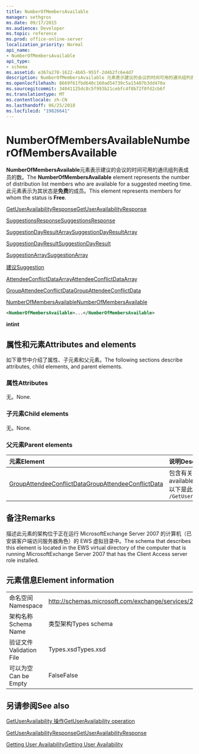 ```yaml
---
title: NumberOfMembersAvailable
manager: sethgros
ms.date: 09/17/2015
ms.audience: Developer
ms.topic: reference
ms.prod: office-online-server
localization_priority: Normal
api_name:
- NumberOfMembersAvailable
api_type:
- schema
ms.assetid: e367a278-1622-4b65-955f-2d4b2fc6e4d7
description: NumberOfMembersAvailable 元素表示建议的会议的时间可用的通讯组列表成员的数。 此元素表示为其状态是免费的成员。
ms.openlocfilehash: 8669f61fbd640c160ad54739c5a15407b3dd470a
ms.sourcegitcommit: 34041125dc8c5f993b21cebfc4f8b72f0fd2cb6f
ms.translationtype: MT
ms.contentlocale: zh-CN
ms.lasthandoff: 06/25/2018
ms.locfileid: "19826641"
---
```

# <a name="numberofmembersavailable"></a><span data-ttu-id="80e8e-104">NumberOfMembersAvailable</span><span class="sxs-lookup"><span data-stu-id="80e8e-104">NumberOfMembersAvailable</span></span>

<span data-ttu-id="80e8e-105">**NumberOfMembersAvailable**元素表示建议的会议的时间可用的通讯组列表成员的数。</span><span class="sxs-lookup"><span data-stu-id="80e8e-105">The **NumberOfMembersAvailable** element represents the number of distribution list members who are available for a suggested meeting time.</span></span> <span data-ttu-id="80e8e-106">此元素表示为其状态是**免费**的成员。</span><span class="sxs-lookup"><span data-stu-id="80e8e-106">This element represents members for whom the status is **Free**.</span></span>
  
[<span data-ttu-id="80e8e-107">GetUserAvailabilityResponse</span><span class="sxs-lookup"><span data-stu-id="80e8e-107">GetUserAvailabilityResponse</span></span>](getuseravailabilityresponse.md)
  
[<span data-ttu-id="80e8e-108">SuggestionsResponse</span><span class="sxs-lookup"><span data-stu-id="80e8e-108">SuggestionsResponse</span></span>](suggestionsresponse.md)
  
[<span data-ttu-id="80e8e-109">SuggestionDayResultArray</span><span class="sxs-lookup"><span data-stu-id="80e8e-109">SuggestionDayResultArray</span></span>](suggestiondayresultarray.md)
  
[<span data-ttu-id="80e8e-110">SuggestionDayResult</span><span class="sxs-lookup"><span data-stu-id="80e8e-110">SuggestionDayResult</span></span>](suggestiondayresult.md)
  
[<span data-ttu-id="80e8e-111">SuggestionArray</span><span class="sxs-lookup"><span data-stu-id="80e8e-111">SuggestionArray</span></span>](suggestionarray.md)
  
[<span data-ttu-id="80e8e-112">建议</span><span class="sxs-lookup"><span data-stu-id="80e8e-112">Suggestion</span></span>](suggestion.md)
  
[<span data-ttu-id="80e8e-113">AttendeeConflictDataArray</span><span class="sxs-lookup"><span data-stu-id="80e8e-113">AttendeeConflictDataArray</span></span>](attendeeconflictdataarray.md)
  
[<span data-ttu-id="80e8e-114">GroupAttendeeConflictData</span><span class="sxs-lookup"><span data-stu-id="80e8e-114">GroupAttendeeConflictData</span></span>](groupattendeeconflictdata.md)
  
[<span data-ttu-id="80e8e-115">NumberOfMembersAvailable</span><span class="sxs-lookup"><span data-stu-id="80e8e-115">NumberOfMembersAvailable</span></span>](numberofmembersavailable.md)
  
```xml
<NumberOfMembersAvailable>...</NumberOfMembersAvailable>
```

 <span data-ttu-id="80e8e-116">**int**</span><span class="sxs-lookup"><span data-stu-id="80e8e-116">**int**</span></span>
## <a name="attributes-and-elements"></a><span data-ttu-id="80e8e-117">属性和元素</span><span class="sxs-lookup"><span data-stu-id="80e8e-117">Attributes and elements</span></span>

<span data-ttu-id="80e8e-118">如下章节中介绍了属性、子元素和父元素。</span><span class="sxs-lookup"><span data-stu-id="80e8e-118">The following sections describe attributes, child elements, and parent elements.</span></span>
  
### <a name="attributes"></a><span data-ttu-id="80e8e-119">属性</span><span class="sxs-lookup"><span data-stu-id="80e8e-119">Attributes</span></span>

<span data-ttu-id="80e8e-120">无。</span><span class="sxs-lookup"><span data-stu-id="80e8e-120">None.</span></span>
  
### <a name="child-elements"></a><span data-ttu-id="80e8e-121">子元素</span><span class="sxs-lookup"><span data-stu-id="80e8e-121">Child elements</span></span>

<span data-ttu-id="80e8e-122">无。</span><span class="sxs-lookup"><span data-stu-id="80e8e-122">None.</span></span>
  
### <a name="parent-elements"></a><span data-ttu-id="80e8e-123">父元素</span><span class="sxs-lookup"><span data-stu-id="80e8e-123">Parent elements</span></span>

|<span data-ttu-id="80e8e-124">**元素**</span><span class="sxs-lookup"><span data-stu-id="80e8e-124">**Element**</span></span>|<span data-ttu-id="80e8e-125">**说明**</span><span class="sxs-lookup"><span data-stu-id="80e8e-125">**Description**</span></span>|
|:-----|:-----|
|[<span data-ttu-id="80e8e-126">GroupAttendeeConflictData</span><span class="sxs-lookup"><span data-stu-id="80e8e-126">GroupAttendeeConflictData</span></span>](groupattendeeconflictdata.md) <br/> |<span data-ttu-id="80e8e-127">包含有关可用的用户数、 用户拥有冲突，数和不具有可用性信息通讯组列表中建议的会议时间的用户数的聚合冲突信息。</span><span class="sxs-lookup"><span data-stu-id="80e8e-127">Contains aggregate conflict information about the number of users who are available, the number of users who have conflicts, and the number of users who do not have availability information in a distribution list for a suggested meeting time.</span></span>  <br/> <span data-ttu-id="80e8e-128">以下是此元素的 XPath 表达式：</span><span class="sxs-lookup"><span data-stu-id="80e8e-128">The following is the XPath expression to this element:</span></span>  <br/>  `/GetUserAvailabilityResponse/SuggestionsResponse/SuggestionDayResultArray/SuggestionDayResult[i]/SuggestionArray/Suggestion[i]/AttendeeConflictDataArray/GroupAttendeeConflictData[i]` <br/> |
   
## <a name="remarks"></a><span data-ttu-id="80e8e-129">备注</span><span class="sxs-lookup"><span data-stu-id="80e8e-129">Remarks</span></span>

<span data-ttu-id="80e8e-130">描述此元素的架构位于正在运行 MicrosoftExchange Server 2007 的计算机（已安装客户端访问服务器角色）的 EWS 虚拟目录中。</span><span class="sxs-lookup"><span data-stu-id="80e8e-130">The schema that describes this element is located in the EWS virtual directory of the computer that is running MicrosoftExchange Server 2007 that has the Client Access server role installed.</span></span>
  
## <a name="element-information"></a><span data-ttu-id="80e8e-131">元素信息</span><span class="sxs-lookup"><span data-stu-id="80e8e-131">Element information</span></span>

|||
|:-----|:-----|
|<span data-ttu-id="80e8e-132">命名空间</span><span class="sxs-lookup"><span data-stu-id="80e8e-132">Namespace</span></span>  <br/> |http://schemas.microsoft.com/exchange/services/2006/types  <br/> |
|<span data-ttu-id="80e8e-133">架构名称</span><span class="sxs-lookup"><span data-stu-id="80e8e-133">Schema Name</span></span>  <br/> |<span data-ttu-id="80e8e-134">类型架构</span><span class="sxs-lookup"><span data-stu-id="80e8e-134">Types schema</span></span>  <br/> |
|<span data-ttu-id="80e8e-135">验证文件</span><span class="sxs-lookup"><span data-stu-id="80e8e-135">Validation File</span></span>  <br/> |<span data-ttu-id="80e8e-136">Types.xsd</span><span class="sxs-lookup"><span data-stu-id="80e8e-136">Types.xsd</span></span>  <br/> |
|<span data-ttu-id="80e8e-137">可以为空</span><span class="sxs-lookup"><span data-stu-id="80e8e-137">Can be Empty</span></span>  <br/> |<span data-ttu-id="80e8e-138">False</span><span class="sxs-lookup"><span data-stu-id="80e8e-138">False</span></span>  <br/> |
   
## <a name="see-also"></a><span data-ttu-id="80e8e-139">另请参阅</span><span class="sxs-lookup"><span data-stu-id="80e8e-139">See also</span></span>



[<span data-ttu-id="80e8e-140">GetUserAvailability 操作</span><span class="sxs-lookup"><span data-stu-id="80e8e-140">GetUserAvailability operation</span></span>](getuseravailability-operation.md)
  
[<span data-ttu-id="80e8e-141">GetUserAvailabilityResponse</span><span class="sxs-lookup"><span data-stu-id="80e8e-141">GetUserAvailabilityResponse</span></span>](getuseravailabilityresponse.md)


[<span data-ttu-id="80e8e-142">Getting User Availability</span><span class="sxs-lookup"><span data-stu-id="80e8e-142">Getting User Availability</span></span>](http://msdn.microsoft.com/library/d4133fcb-9b0f-4e6b-aadf-a389da83516a%28Office.15%29.aspx)

